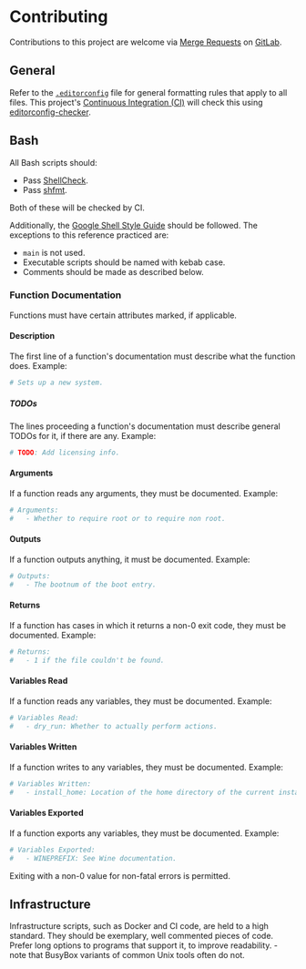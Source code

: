 # Contributing
Contributions to this project are welcome via [Merge Requests](https://docs.gitlab.com/ee/user/project/merge_requests/creating_merge_requests.html) on [GitLab](https://gitlab.com/).

## General

Refer to the [`.editorconfig`](.editorconfig) file for general formatting rules that apply to all files. This project's [Continuous Integration (CI)](https://docs.gitlab.com/ee/ci/) will check this using [editorconfig-checker](https://github.com/editorconfig-checker/editorconfig-checker).

## Bash
All Bash scripts should:
- Pass [ShellCheck](https://github.com/koalaman/shellcheck).
- Pass [shfmt](https://github.com/mvdan/sh#shfmt).

Both of these will be checked by CI.

Additionally, the [Google Shell Style Guide](https://google.github.io/styleguide/shell.xml) should be followed. The exceptions to this reference practiced are:
- `main` is not used.
- Executable scripts should be named with kebab case.
- Comments should be made as described below.

### Function Documentation
Functions must have certain attributes marked, if applicable.

#### Description
The first line of a function's documentation must describe what the function does. Example:
```bash
# Sets up a new system.
```

##### TODOs
The lines proceeding a function's documentation must describe general TODOs for it, if there are any. Example:
```bash
# TODO: Add licensing info.
```

#### Arguments
If a function reads any arguments, they must be documented. Example:
```bash
# Arguments:
#   - Whether to require root or to require non root.
```

#### Outputs
If a function outputs anything, it must be documented. Example:
```bash
# Outputs:
#   - The bootnum of the boot entry.
```

#### Returns
If a function has cases in which it returns a non-0 exit code, they must be documented. Example:
```bash
# Returns:
#   - 1 if the file couldn't be found.
```

#### Variables Read
If a function reads any variables, they must be documented. Example:
```bash
# Variables Read:
#   - dry_run: Whether to actually perform actions.
```

#### Variables Written
If a function writes to any variables, they must be documented. Example:
```bash
# Variables Written:
#   - install_home: Location of the home directory of the current install user.
```

#### Variables Exported
If a function exports any variables, they must be documented. Example:
```bash
# Variables Exported:
#   - WINEPREFIX: See Wine documentation.
```

Exiting with a non-0 value for non-fatal errors is permitted.

## Infrastructure

Infrastructure scripts, such as Docker and CI code, are held to a high standard. They should be exemplary, well commented pieces of code. Prefer long options to programs that support it, to improve readability. - note that BusyBox variants of common Unix tools often do not.
